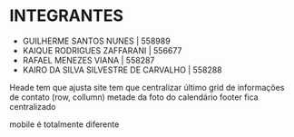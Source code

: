 # INTEGRANTES
- GUILHERME SANTOS NUNES | 558989
- KAIQUE RODRIGUES ZAFFARANI | 556677
- RAFAEL MENEZES VIANA | 558287
- KAIRO DA SILVA SILVESTRE DE CARVALHO | 558288

Heade tem que ajusta
site tem que centralizar
último grid de informações de contato (row, collumn)
metade da foto do calendário
footer fica centralizado

mobile é totalmente diferente